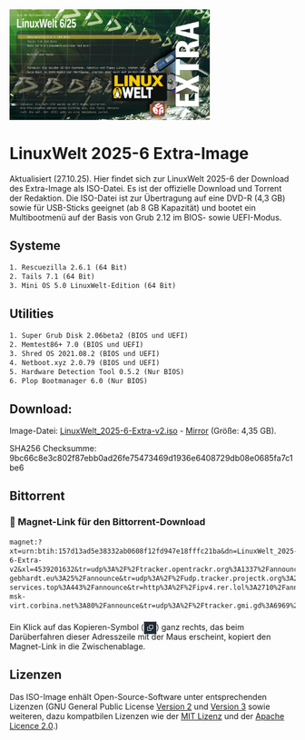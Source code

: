 <img src="https://github.com/LinuxWelt/LinuxWelt/blob/main/docs/images/LinuxWelt_2025-6_extra.png" width="70%">

# LinuxWelt 2025-6 Extra-Image

Aktualisiert (27.10.25). Hier findet sich zur LinuxWelt 2025-6 der Download des Extra-Image als ISO-Datei. Es ist der offizielle Download und Torrent der Redaktion. Die ISO-Datei ist zur Übertragung auf eine DVD-R (4,3 GB) sowie für USB-Sticks geeignet (ab 8 GB Kapazität) und bootet ein Multibootmenü auf der Basis von Grub 2.12 im BIOS- sowie UEFI-Modus.

## Systeme 
    1. Rescuezilla 2.6.1 (64 Bit)
    2. Tails 7.1 (64 Bit)
    3. Mini OS 5.0 LinuxWelt-Edition (64 Bit)

##  Utilities
    1. Super Grub Disk 2.06beta2 (BIOS und UEFI)
    2. Memtest86+ 7.0 (BIOS und UEFI)
    3. Shred OS 2021.08.2 (BIOS und UEFI)
    4. Netboot.xyz 2.0.79 (BIOS und UEFI)
    5. Hardware Detection Tool 0.5.2 (Nur BIOS)
    6. Plop Bootmanager 6.0 (Nur BIOS)

## Download:

Image-Datei: [LinuxWelt_2025-6-Extra-v2.iso](https://torrent.code2decode.com/LinuxWelt_2025-6-Extra-v2/LinuxWelt_2025-6-Extra-v2.iso) - [Mirror](https://torrent4.code2decode.com/LinuxWelt_2025-6-Extra-v2/LinuxWelt_2025-6-Extra-v2.iso) (Größe: 4,35 GB).

SHA256 Checksumme: 9bc66c8e3c802f87ebb0ad26fe75473469d1936e6408729db08e0685fa7c1be6

## Bittorrent

### 🧲 Magnet-Link für den Bittorrent-Download
```
magnet:?xt=urn:btih:157d13ad5e38332ab0608f12fd947e18fffc21ba&dn=LinuxWelt_2025-6-Extra-v2&xl=4539201632&tr=udp%3A%2F%2Ftracker.opentrackr.org%3A1337%2Fannounce&tr=udp%3A%2F%2Fopen.stealth.si%3A80%2Fannounce&tr=http%3A%2F%2Ftracker.mywaifu.best%3A6969%2Fannounce&tr=udp%3A%2F%2Ftracker.qu.ax%3A6969%2Fannounce&tr=udp%3A%2F%2Fevan.im%3A6969%2Fannounce&tr=https%3A%2F%2Ftracker.jdx3.org%3A443%2Fannounce&tr=udp%3A%2F%2Fmartin-gebhardt.eu%3A25%2Fannounce&tr=udp%3A%2F%2Fudp.tracker.projectk.org%3A23333%2Fannounce&tr=http%3A%2F%2Ftracker.renfei.net%3A8080%2Fannounce&tr=https%3A%2F%2Ftr.nyacat.pw%3A443%2Fannounce&tr=udp%3A%2F%2Ftracker.ducks.party%3A1984%2Fannounce&tr=udp%3A%2F%2Fextracker.dahrkael.net%3A6969%2Fannounce&tr=udp%3A%2F%2Ftracker.plx.im%3A6969%2Fannounce&tr=udp%3A%2F%2Ftracker.tvunderground.org.ru%3A3218%2Fannounce&tr=udp%3A%2F%2Ftracker.startwork.cv%3A1337%2Fannounce&tr=udp%3A%2F%2Ftracker.zupix.online%3A1333%2Fannounce&tr=udp%3A%2F%2Ftracker.cloudbase.store%3A1333%2Fannounce&tr=https%3A%2F%2Ftracker.alaskantf.com%3A443%2Fannounce&tr=https%3A%2F%2Ft.213891.xyz%3A443%2Fannounce&tr=udp%3A%2F%2Frekcart.duckdns.org%3A15480%2Fannounce&tr=https%3A%2F%2Fcny.fan%3A443%2Fannounce&tr=https%3A%2F%2Ftracker.qingwa.pro%3A443%2Fannounce&tr=udp%3A%2F%2Ftracker.torrent.eu.org%3A451%2Fannounce&tr=udp%3A%2F%2Ftracker.valete.tf%3A9999%2Fannounce&tr=https%3A%2F%2Ftracker.ghostchu-services.top%3A443%2Fannounce&tr=http%3A%2F%2Fipv4.rer.lol%3A2710%2Fannounce&tr=udp%3A%2F%2Ftracker.rescuecrew7.com%3A1337%2Fannounce&tr=https%3A%2F%2Ftracker.belmult.online%3A443%2Fannounce&tr=udp%3A%2F%2Fp4p.arenabg.com%3A1337%2Fannounce&tr=udp%3A%2F%2Ftracker.tryhackx.org%3A6969%2Fannounce&tr=udp%3A%2F%2Ftracker.fnix.net%3A6969%2Fannounce&tr=http%3A%2F%2Ftracker.dhitechnical.com%3A6969%2Fannounce&tr=udp%3A%2F%2Ftorrentclub.online%3A54123%2Fannounce&tr=udp%3A%2F%2Ftracker.srv00.com%3A6969%2Fannounce&tr=udp%3A%2F%2Fbandito.byterunner.io%3A6969%2Fannounce&tr=https%3A%2F%2Ftracker.uraniumhexafluori.de%3A443%2Fannounce&tr=udp%3A%2F%2Fretracker.lanta.me%3A2710%2Fannounce&tr=udp%3A%2F%2Fwww.torrent.eu.org%3A451%2Fannounce&tr=udp%3A%2F%2Fretracker01-msk-virt.corbina.net%3A80%2Fannounce&tr=udp%3A%2F%2Ftracker.gmi.gd%3A6969%2Fannounce&tr=udp%3A%2F%2Ftracker.dler.com%3A6969%2Fannounce&tr=udp%3A%2F%2Fopen.dstud.io%3A6969%2Fannounce&tr=https%3A%2F%2Ftracker.leechshield.link%3A443%2Fannounce&tr=udp%3A%2F%2Ftracker.skillindia.site%3A6969%2Fannounce&tr=udp%3A%2F%2Fttk2.nbaonlineservice.com%3A6969%2Fannounce&tr=udp%3A%2F%2Ftr4ck3r.duckdns.org%3A6969%2Fannounce&tr=udp%3A%2F%2Ftracker.1h.is%3A1337%2Fannounce&tr=udp%3A%2F%2Ftracker.hifitechindia.com%3A6969%2Fannounce&tr=udp%3A%2F%2Ftracker.hifimarket.in%3A2710%2Fannounce&tr=http%3A%2F%2Ftracker.tritan.gg%3A8080%2Fannounce
```
Ein Klick auf das Kopieren-Symbol (<img style="position: relative; top: 7px;" src="https://github.com/LinuxWelt/LinuxWelt/blob/main/docs/images/copypaste_icon.png" width="22px">) ganz rechts, das beim Darüberfahren dieser Adresszeile mit der Maus erscheint, kopiert den Magnet-Link in die Zwischenablage.

## Lizenzen
Das ISO-Image enhält Open-Source-Software unter entsprechenden Lizenzen (GNU General Public License [Version 2](https://www.gnu.org/licenses/old-licenses/gpl-2.0.en.html) und [Version 3](https://www.gnu.org/licenses/gpl-3.0.en.html) sowie weiteren, dazu kompatbilen Lizenzen wie der [MIT Lizenz](https://opensource.org/licenses/MIT) und der [Apache Licence 2.0](https://www.apache.org/licenses/LICENSE-2.0).) 
